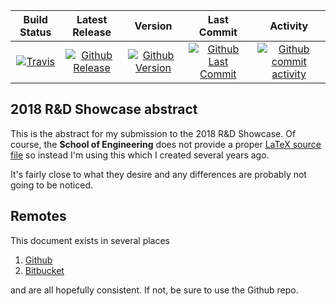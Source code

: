 | Build Status                             | Latest Release                                      | Version                                            | Last Commit                                                    | Activity                                    |
| :--------------------------------------: | :--------------------------:                        | :----:                                             | :------:                                                       | :------:                                    |
| [![Travis][travis_shield]][travis]       | [![Github Release][release_shield]][github_release] | [![Github Version][version_shield]][github_version] | [![Github Last Commit][last_commit_shield]][github_last_commit] | [![Github commit activity][activity_shield]][github_activity] |


[travis_shield]: https://travis-ci.org/skulumani/2018_RD_abstract.svg?branch=master 
[release_shield]: https://img.shields.io/github/release/skulumani/2018_RD_abstract.svg
[version_shield]: https://badge.fury.io/gh/skulumani%2F2018_RD_abstract.svg
[last_commit_shield]: https://img.shields.io/github/last-commit/skulumani/2018_RD_abstract.svg
[activity_shield]: https://img.shields.io/github/commit-activity/y/skulumani/2018_RD_abstract.svg

[travis]: https://travis-ci.org/skulumani/2018_RD_abstract
[github_release]: https://github.com/skulumani/2018_RD_abstract/releases/latest
[github_version]: https://badge.fury.io/gh/skulumani%2F2018_RD_abstract
[github_last_commit]: https://github.com/skulumani/2018_RD_abstract/commits/master
[github_activity]: https://github.com/skulumani/2018_RD_abstract/graphs/commit-activity

## 2018 R&D Showcase abstract

This is the abstract for my submission to the 2018 R&D Showcase. 
Of course, the **School of Engineering** does not provide a proper [LaTeX source file](https://www.seas.gwu.edu/student-participant-information) so instead I'm using this which I created several years ago.

It's fairly close to what they desire and any differences are probably not going to be noticed.

## Remotes

This document exists in several places

1. [Github](https://github.com/skulumani/2018_RD_Abstract)
2. [Bitbucket](https://bitbucket.org/shankarkulumani/2018_rd_abstract)

and are all hopefully consistent. 
If not, be sure to use the Github repo.

